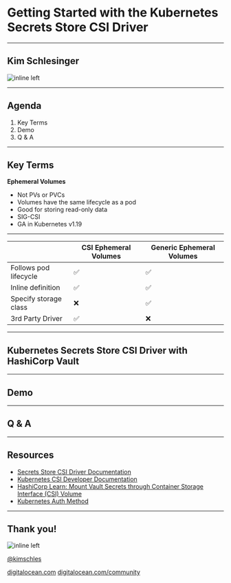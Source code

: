 # Getting Started with the Kubernetes Secrets Store CSI Driver

--- 
## Kim Schlesinger

![inline left](https://res.cloudinary.com/kimschlesinger/image/upload/c_scale,w_550/v1606362929/00044_DVLP2019.jpg)


---
## Agenda 

1. Key Terms 
1. Demo
1. Q & A

---
## Key Terms 
**Ephemeral Volumes**

- Not PVs or PVCs 
- Volumes have the same lifecycle as a pod 
- Good for storing read-only data
- SIG-CSI 
- GA in Kubernetes v1.19    

---

|  | CSI Ephemeral Volumes | Generic Ephemeral Volumes |
| ---- | ---- | ---- |
| Follows pod lifecycle | ✅ | ✅ |
| Inline definition  | ✅ | ✅ |
| Specify storage class | ❌ | ✅ |
| 3rd Party Driver  | ✅ | ❌ |

---
## Kubernetes Secrets Store CSI Driver with HashiCorp Vault

--- 
## Demo 

--- 
## Q & A 

--- 
## Resources
- [Secrets Store CSI Driver Documentation](https://secrets-store-csi-driver.sigs.k8s.io/introduction.html)
- [Kubernetes CSI Developer Documentation](https://kubernetes-csi.github.io/docs/ephemeral-local-volumes.html)
- [HashiCorp Learn: Mount Vault Secrets through Container Storage Interface (CSI) Volume](https://learn.hashicorp.com/tutorials/vault/kubernetes-secret-store-driver)
- [Kubernetes Auth Method](https://www.vaultproject.io/docs/auth/kubernetes)


---
## Thank you! 

![inline left](https://media.giphy.com/media/po3NDGWuAE33qmWqe3/giphy.gif)

[@kimschles](https://twitter.com/kimschles)

[digitalocean.com](https://www.digitalocean.com)
[digitalocean.com/community](https://www.digitalocean.com/community)